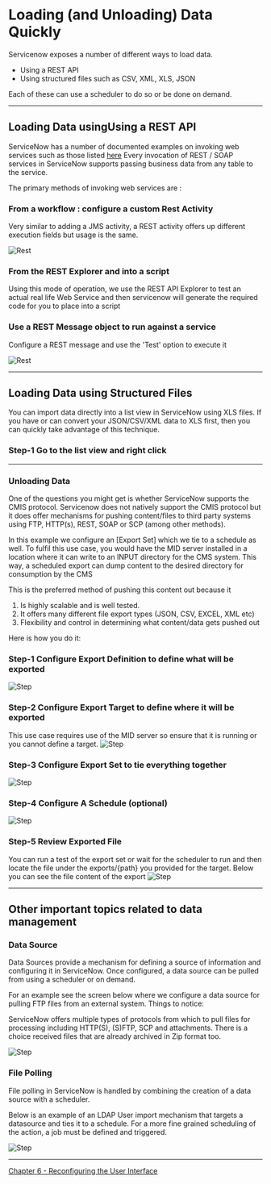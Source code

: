 # Loading (and Unloading) Data Quickly
Servicenow exposes a number of different ways to load data.
* Using a REST API
* Using structured files such as CSV, XML, XLS, JSON

Each of these can use a scheduler to do so or be done on demand.

---

## Loading Data usingUsing a REST API
ServiceNow has a number of documented examples on invoking web services such as those listed [here](https://docs.servicenow.com/bundle/istanbul-application-development/page/integrate/examples/concept/c_InboundWebServiceExamples.html)
Every invocation of REST / SOAP services in ServiceNow supports passing business data from any table to the service.

The primary methods of invoking web services are :
### From a workflow : configure a custom Rest Activity
Very similar to adding a JMS activity, a REST activity offers up different execution fields but usage is the same.

![Rest](https://github.com/jamesnyika/SNOWUseCases/raw/master/images/RestActivity.png)

### From the REST Explorer and into a script
Using this mode of operation, we use the REST API Explorer to test an actual real life Web Service and then servicenow will generate the required code for you to place into a script

### Use a REST Message object to run against a service
Configure a REST message and use the 'Test' option to execute it

![Rest](https://github.com/jamesnyika/SNOWUseCases/raw/master/images/RestMessage.png)

---

## Loading Data using Structured Files
You can import data directly into a list view in ServiceNow using XLS files. If you have or can convert your JSON/CSV/XML data to XLS first, then you can
quickly take advantage of this technique.

### Step-1 Go to the list view and right click

---


###  Unloading Data
One of the questions you might get is whether ServiceNow supports the CMIS protocol.  Servicenow does not natively support the CMIS protocol but it does offer mechanisms for pushing content/files to third party systems using FTP, HTTP(s), REST, SOAP or SCP (among other methods).

In this example we configure an [Export Set] which we tie to a schedule as well. To fulfil this use case, you would have the MID server installed in
a location where it can write to an INPUT directory for the CMS system. This way, a scheduled export can dump content to the desired directory for
consumption by the CMS

This is the preferred method of pushing this content out because it
1. Is highly scalable and is well tested.
2. It offers many different file export types (JSON, CSV, EXCEL, XML etc)
3. Flexibility and control in determining what content/data gets pushed out

Here is how you do it:

### Step-1 Configure Export Definition to define what will be exported
![Step](https://github.com/jamesnyika/SNOWUseCases/raw/master/images/Export1.png)

### Step-2 Configure Export Target to define where it will be exported
This use case requires use of the MID server so ensure that it is running or you cannot define a target.
![Step](https://github.com/jamesnyika/SNOWUseCases/raw/master/images/Export2.png)

### Step-3 Configure Export Set to tie everything together
![Step](https://github.com/jamesnyika/SNOWUseCases/raw/master/images/Export3.png)

### Step-4 Configure A Schedule (optional)
![Step](https://github.com/jamesnyika/SNOWUseCases/raw/master/images/Export4.png)

### Step-5 Review Exported File
You can run a test of the export set or wait for the scheduler to run and then locate the file under the exports/{path} you provided for the target.
Below you can see the file content of the export
![Step](https://github.com/jamesnyika/SNOWUseCases/raw/master/images/Export5.png)

---

## Other important topics related to data management

### Data Source
Data Sources provide a mechanism for defining a source of information and configuring it in ServiceNow. Once configured, a data source can be pulled from using a scheduler or on demand.

For an example see the screen below where we configure a data source for pulling FTP files from an external system. Things to notice:

ServiceNow offers multiple types of protocols from which to pull files for processing including HTTP(S), (S)FTP, SCP and attachments.
There is a choice received files that are already archived in Zip format too.

![Step](https://github.com/jamesnyika/SNOWUseCases/raw/master/images/FTP2.png)

###  File Polling

File polling in ServiceNow is handled by combining the creation of a data source with a scheduler.

Below is an example of an LDAP User import mechanism that targets a datasource and ties it to a schedule. For a more fine grained scheduling of the action, a job must be defined and triggered.

![Step](https://github.com/jamesnyika/SNOWUseCases/raw/master/images/SImport.png)





---

[Chapter 6 - Reconfiguring the User Interface ](../chap6/README.md)
